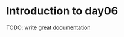 # Introduction to day06

TODO: write [great documentation](http://jacobian.org/writing/what-to-write/)
